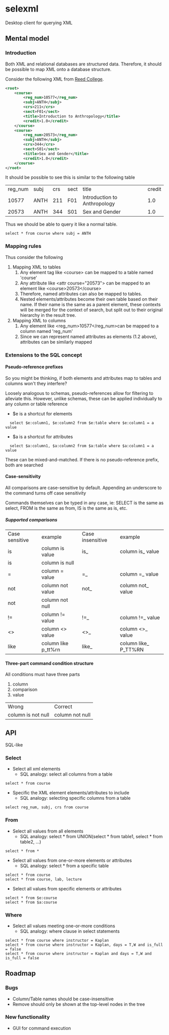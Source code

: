 # selexml
Desktop client for querying XML

## Mental model
### Introduction
Both XML and relational databases are structured data.  Therefore, it should be possible to map XML onto a database structure.

Consider the following XML from [Reed College](http://aiweb.cs.washington.edu/research/projects/xmltk/xmldata/www/repository.html).
```xml
<root>
    <course>
        <reg_num>10577</reg_num>
        <subj>ANTH</subj>
        <crs>211</crs>
        <sect>F01</sect>
        <title>Introduction to Anthropology</title>
        <credit>1.0</credit>
    </course>
    <course>
        <reg_num>20573</reg_num>
        <subj>ANTH</subj>
        <crs>344</crs>
        <sect>S01</sect>
        <title>Sex and Gender</title>
        <credit>1.0</credit>
    </course>
</root>
```
It should be possible to see this is similar to the following table

<table>
<tr><td>reg_num</td><td>subj</td><td>crs</td><td>sect</td><td>title</td><td>credit</td></tr>
<tr><td>10577</td><td>ANTH</td><td>211</td><td>F01</td><td>Introduction to Anthropology</td><td>1.0</td></tr>
<tr><td>20573</td><td>ANTH</td><td>344</td><td>S01</td><td>Sex and Gender</td><td>1.0</td></tr>
</table>
Thus we should be able to query it like a normal table.

```roomsql
select * from course where subj = ANTH
```
### Mapping rules
Thus consider the following
1. Mapping XML to tables
   1. Any element tag like &lt;course&gt; can be mapped to a table named 'course'
   2. Any attribute like &lt;attr course="20573"&gt; can be mapped to an element like &lt;course&gt;20573&lt;/course>
   3. Therefore, named attributes can also be mapped to tables.
   4. Nested elements/attributes become their own table based on their name.  If their name is the same as a parent element, these contexts will be merged for the context of search, but split out to their original hierarchy in the result tree.
2. Mapping XML to columns
   1. Any element like &lt;reg_num&gt;10577&lt;/reg_num&gt;can be mapped to a column named 'reg_num'
   2. Since we can represent named attributes as elements (1.2 above), attributes can be similarly mapped

### Extensions to the SQL concept
#### Pseudo-reference prefixes
So you might be thinking, if both elements and attributes map to tables and columns won't they interfere?

Loosely analogous to schemas, pseudo-references allow for filtering to alleviate this.  However, unlike schemas, these can be applied individually to any column or table reference
* $e is a shortcut for elements
```roomsql
  select $e:column1, $e:column2 from $e:table where $e:column1 = a value
```
* $a is a shortcut for attributes
```roomsql
  select $a:column1, $a:column2 from $a:table where $a:column1 = a value
```

These can be mixed-and-matched.  If there is no pseudo-reference prefix, both are searched

#### Case-sensitivity
All comparisons are case-sensitive by default.  Appending an underscore to the command turns off case sensitivity

Commands themselves can be typed in any case, ie: SELECT is the same as select, FROM is the same as from, IS is the same as is, etc.
##### Supported comparisons
<table>
<tr><td>Case sensitive</td><td>example</td><td>Case insensitive</td><td>example</td></tr>
<tr><td>is</td><td>column is value</td><td>is_</td><td>column is_ value</td></tr>
<tr><td>is</td><td>column is null</td><td></td><td></td></tr>
<tr><td>=</td><td>column = value</td><td>=_</td><td>column =_ value</td></tr>

<tr><td>not</td><td>column not value</td><td>not_</td><td>column not_ value</td></tr>
<tr><td>not</td><td>column not null</td><td></td><td></td></tr>
<tr><td>!=</td><td>column != value</td><td>!=_</td><td>column !=_ value</td></tr>
<tr><td><></td><td>column <> value</td><td><>_</td><td>column <>_ value</td></tr>

<tr><td>like</td><td>column like p_tt%rn</td><td>like_</td><td>column like_ P_TT%RN</td></tr>

</table>

#### Three-part command condition structure
All conditions must have three parts
1. column
2. comparison
3. value 

<table>
<tr><td>Wrong</td><td>Correct</td></tr>
<tr><td>column is not null</td><td>column not null</td></tr>
</table>

## API
SQL-like
### Select
* Select all xml elements
    * SQL analogy: select all columns from a table
```roomsql
select * from course
```
* Specific the XML element elements/attributes to include
    * SQL analogy: selecting specific columns from a table
```roomsql
select reg_num, subj, crs from course
```

### From
* Select all values from all elements
    * SQL analogy: select * from UNION(select * from table1, select * from table2, ...)
```roomsql
select * from *
```

* Select all values from one-or-more elements or attributes
  * SQL analogy: select * from a specific table
```roomsql
select * from course
select * from course, lab, lecture
```

* Select all values from specific elements or attributes
```roomsql
select * from $e:course
select * from $a:course
```

### Where
* Select all values meeting one-or-more conditions
  * SQL analogy: where clause in select statements
```roomsql
select * from course where instructor = Kaplan
select * from course where instructor = Kaplan, days = T,W and is_full = false
select * from course where instructor = Kaplan and days = T,W and is_full = false
```

## Roadmap
### Bugs
* Column/Table names should be case-insensitive
* Remove should only be shown at the top-level nodes in the tree
### New functionality
* GUI for command execution
